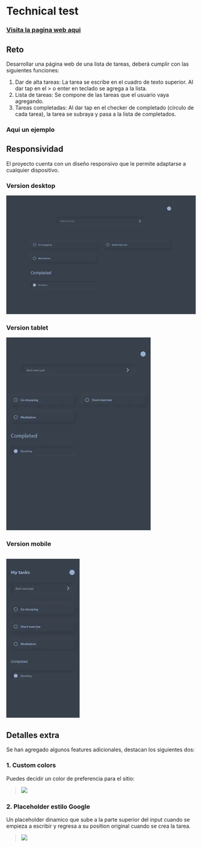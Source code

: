 # Technical test
### [Visita la pagina web aqui](https://nestorrig.github.io/technical-test/)

## Reto
Desarrollar una página web de una lista de tareas, deberá cumplir con las
siguientes funciones:
1. Dar de alta tareas: La tarea se escribe en el cuadro de texto superior.
Al dar tap en el > o enter en teclado se agrega a la lista.
2. Lista de tareas: Se compone de las tareas que el usuario vaya
agregando.
3. Tareas completadas: Al dar tap en el checker de completado
(círculo de cada tarea), la tarea se subraya y pasa a la lista de
completados.

### Aqui un ejemplo
> [](https://media.giphy.com/media/v1.Y2lkPTc5MGI3NjExOWNqOHhyZndqbnV5YjltaTh6M3JhbGRvcml0b3N2ZGY0cThsYXE0byZlcD12MV9pbnRlcm5hbF9naWZfYnlfaWQmY3Q9Zw/hstysiozjK9avbJjbY/giphy.gif)
## Responsividad
El proyecto cuenta con un diseño responsivo que le permite adaptarse a cualquier dispositivo.
### Version desktop
![](./src/assets/img/desktop.webp)
### Version tablet
![](./src/assets/img/tablet.webp)
### Version mobile
![](./src/assets/img/mobile.webp)
---
## Detalles extra
Se han agregado algunos features adicionales, destacan los siguientes dos:

### 1. Custom colors
Puedes decidir un color de preferencia para el sitio:
>  ![](https://media.giphy.com/media/v1.Y2lkPTc5MGI3NjExaHBsNGFhcGc5NGNqM293eWkxZWQ0c3NlOHJhb295cDB0cmhhMGphNiZlcD12MV9pbnRlcm5hbF9naWZfYnlfaWQmY3Q9Zw/tVB0xhPKOoUhtA28C6/source.gif)

### 2. Placeholder estilo Google
Un placeholder dinamico que sube a la parte superior del input cuando se empieza a escribir y regresa a su position original cuando se crea la tarea.
> ![](https://media.giphy.com/media/v1.Y2lkPTc5MGI3NjExajFlaG43cnN6OWtqb3MydTltNWszYmFleXpxZzFhZDQxZWxud2I3NCZlcD12MV9pbnRlcm5hbF9naWZfYnlfaWQmY3Q9Zw/8WT7wxUDm9mzrJkvXb/giphy.gif)
